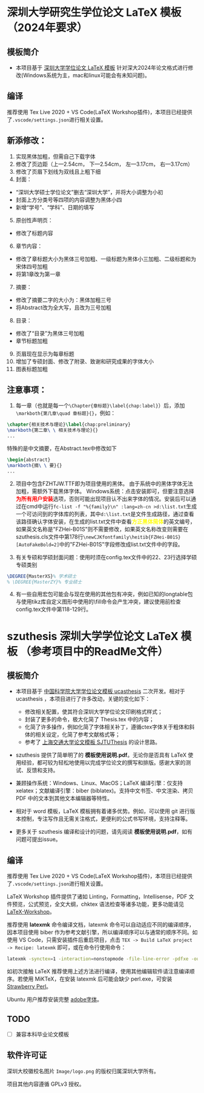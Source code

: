 # 深圳大学研究生学位论文 LaTeX 模板（2024年要求）
## 模板简介
* 本项目基于 [深圳大学学位论文 LaTeX 模板](https://github.com/yichengsu/szuthesis) 针对深大2024年论文格式进行修改(Windows系统为主，mac和linux可能会有未知问题)。

## 编译
推荐使用 Tex Live 2020 + VS Code(LaTeX Workshop插件)，本项目已经提供了`.vscode/settings.json`进行相关设置。

## 新添修改：
1. 实现黑体加粗，但需自己下载字体
2. 修改了页边距（上—2.54cm， 下—2.54cm， 左—3.17cm， 右—3.17cm）
3. 修改了页眉下划线为双线且上粗下细
4. 封面：
* “深圳大学硕士学位论文”删去“深圳大学”，并将大小调整为小初
* 封面上方分类号等四项的内容调整为黑体小四
* 新增“学号”、“学科”、日期的填写
5. 原创性声明页：
+ 修改了标题内容
6. 章节内容：
+ 修改了章标题大小为黑体三号加粗、一级标题为黑体小三加粗、二级标题和为宋体四号加粗
+ 将第1章改为第一章
7. 摘要：
+ 修改了摘要二字的大小为：黑体加粗三号
+ 将Abstract改为全大写，且改为三号加粗
8. 目录：
+ 修改了“目录”为黑体三号加粗
+ 章节标题加粗
9. 页眉现在显示为每章标题
10. 增加了专硕封面、修改了附录、致谢和研究成果的字体大小
11. 图表标题加粗

## 注意事项：
1. 每一章（也就是每一个`\Chapter{章标题}\label{chap:label}`）后，添加`\markboth{第几章\quad 章标题}{}`，例如：
```latex
\chapter{相关技术与理论}\label{chap:preliminary}
\markboth{第二章\ \ 相关技术与理论}{}
...
```
特殊的是中文摘要，在Abstract.tex中修改如下
```latex
\begin{abstract}
\markboth{摘\ \ 要}{}
...
```
2. 项目中包含FZHTJW.TTF即为项目使用的黑体。
由于系统中的黑体字体无法加粗，需额外下载黑体字体。
Windows系统：点击安装即可，但要注意选择<span style="color: red;">**为所有用户安装**</span>选项，否则可能出现项目认不出来字体的情况。安装后可以通过在cmd中运行`fc-list -f "%{family}\n" :lang=zh-cn >d:\list.txt`生成一个可访问到的字体库的列表，其中`d:\list.txt`是文件生成路径，通过查看该路径确认字体安装，在生成的list.txt文件中查看<span style="color: yellow;">**方正黑体简体**</span>的英文编号，如果英文名称是"FZHei-B01S"则不需要修改，如果英文名称改变则需要在szuthesis.cls文件中第178行`\newCJKfontfamily\heitib{FZHei-B01S}[AutoFakeBold=2]`中的"FZHei-B01S"字段修改成list.txt文件中的字段。

3. 有关专硕和学硕封面问题：使用时须在config.tex文件中的22、23行选择学硕专硕类别
```latex
\DEGREE{MasterXS}% 学术硕士
% \DEGREE{MasterZY}% 专业硕士
```
4. 有一些自用宏包可能会与现在使用的其他包有冲突，例如已知的longtable包与使用tikz库自定义图形中使用的\fill命令会产生冲突，建议使用前检查config.tex文件中第118-129行。


# szuthesis 深圳大学学位论文 LaTeX 模板 （参考项目中的ReadMe文件）

## 模板简介
* 本项目基于 [中国科学院大学学位论文模板 ucasthesis](https://github.com/mohuangrui/ucasthesis) 二次开发。相对于 ucasthesis ，本项目进行了许多改动，关键的变化如下：
  * 修改相关配置，使其符合深圳大学学位论文印刷格式样式；
  * 封装了更多的命令，极大化简了 Thesis.tex 中的内容；
  * 化简了许多操作，例如化简了字体相关补丁，遵循ctex字体关于粗体和斜体的相关设定，化简了参考文献格式等；
  * 参考了 [上海交通大学论文模板 SJTUThesis](https://github.com/sjtug/SJTUThesis) 的设计思路。

* szuthesis 提供了简单明了的 **模板使用说明.pdf**。无论你是否具有 LaTeX 使用经验，都可较为轻松地使用以完成学位论文的撰写和排版。感谢大家的测试、反馈和支持。

* 兼顾操作系统：Windows、Linux、MacOS；LaTeX 编译引擎：仅支持xelatex；文献编译引擎：biber (biblatex)。支持中文书签、中文渲染、拷贝 PDF 中的文本到其他文本编辑器等特性。

* 相对于 word 模板，LaTeX 模板拥有着诸多优势。例如，可以使用 git 进行版本控制，专注写作且无需关注格式，更便利的公式书写环境，支持注释等。

* 更多关于 szuthesis 编译和设计的问题，请先阅读 **模板使用说明.pdf**，如有问题可提出issue。

## 编译
推荐使用 Tex Live 2020 + VS Code(LaTeX Workshop插件)，本项目已经提供了`.vscode/settings.json`进行相关设置。

LaTeX Workshop 插件提供了诸如 Linting，Formatting，Intellisense，PDF 文件预览，公式预览，全文大纲，chktex 语法检查等诸多功能，更多功能请见 [LaTeX-Workshop](https://github.com/James-Yu/LaTeX-Workshop)。

推荐使用 **latexmk** 命令编译文档，latexmk 命令可以自动适应不同的编译顺序，因本项目使用 biber 作为参考文献引擎，所以编译顺序可以与通常的顺序不同。如使用 VS Code，只需安装插件后重启项目，点击 `TEX -> Build LaTeX project -> Recipe: latexmk` 即可，或在命令行使用命令：

``` sh
latexmk -synctex=1 -interaction=nonstopmode -file-line-error -pdfxe -outdir=./Temp -e ensure_path('TEXINPUTS','./texmf//') Thesis.tex
```

如初次接触 LaTeX 推荐使用上述方法进行编译，使用其他编辑软件请注意编译顺序。若使用 MiKTeX，在安装 latexmk 后可能会缺少 perl.exe，可安装 [Strawberry Perl](https://www.perl.org/get.html)。

Ubuntu 用户推荐安装完整 [adobe字体](https://github.com/mohuangrui/ucasthesis/wiki/%E5%AD%97%E4%BD%93%E9%85%8D%E7%BD%AE#adobe-%E5%AD%97%E4%BD%93%E4%B8%8B%E8%BD%BD%E5%9C%B0%E5%9D%80)。

## TODO
- [ ] 兼容本科毕业论文模板

## 软件许可证
深圳大校徽校名图片 `Image/logo.png` 的版权归属深圳大学所有。

项目其他内容遵循 GPLv3 授权。
